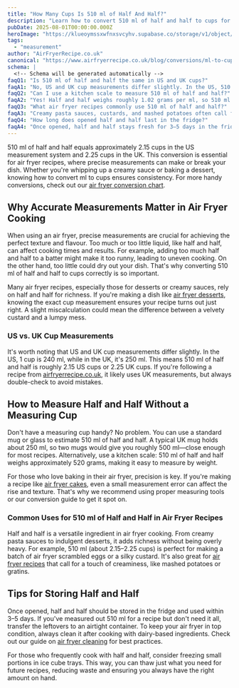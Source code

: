 ```yaml
---
title: "How Many Cups Is 510 ml of Half And Half?"
description: "Learn how to convert 510 ml of half and half to cups for perfect recipes every time. Includes UK and US measurements for accuracy."
pubDate: 2025-08-01T00:00:00.000Z
heroImage: "https://klueoymssxwfnxsvcyhv.supabase.co/storage/v1/object/public/Shmucket/how-many-cups-is-510-ml-of-half-and-half.webp"
tags:
  - "measurement"
author: "AirFryerRecipe.co.uk"
canonical: "https://www.airfryerrecipe.co.uk/blog/conversions/ml-to-cups/how-many-cups-is-510-ml-of-half-and-half"
schema: |
  <!-- Schema will be generated automatically -->
faqQ1: "Is 510 ml of half and half the same in US and UK cups?"
faqA1: "No, US and UK cup measurements differ slightly. In the US, 510 ml of half and half is about 2.15 cups, while in the UK, it's closer to 2.25 cups. Always check which measurement system your recipe uses for accuracy."
faqQ2: "Can I use a kitchen scale to measure 510 ml of half and half?"
faqA2: "Yes! Half and half weighs roughly 1.02 grams per ml, so 510 ml would be about 520 grams. Using a scale is a great alternative if you don't have measuring cups handy."
faqQ3: "What air fryer recipes commonly use 510 ml of half and half?"
faqA3: "Creamy pasta sauces, custards, and mashed potatoes often call for this amount. It's also perfect for rich desserts like air fryer bread pudding or creamy scrambled eggs."
faqQ4: "How long does opened half and half last in the fridge?"
faqA4: "Once opened, half and half stays fresh for 3–5 days in the fridge. Store it in an airtight container and give it a quick sniff before using to ensure it hasn't spoiled."
---
```

<p>510 ml of half and half equals approximately 2.15 cups in the US measurement system and 2.25 cups in the UK. This conversion is essential for air fryer recipes, where precise measurements can make or break your dish. Whether you're whipping up a creamy sauce or baking a dessert, knowing how to convert ml to cups ensures consistency. For more handy conversions, check out our <a href=https://www.airfryerrecipe.co.uk/air-fryer-conversion-chart>air fryer conversion chart</a>.</p>  

<h2>Why Accurate Measurements Matter in Air Fryer Cooking</h2>  
<p>When using an air fryer, precise measurements are crucial for achieving the perfect texture and flavour. Too much or too little liquid, like half and half, can affect cooking times and results. For example, adding too much half and half to a batter might make it too runny, leading to uneven cooking. On the other hand, too little could dry out your dish. That's why converting 510 ml of half and half to cups correctly is so important.</p>  

<p>Many air fryer recipes, especially those for desserts or creamy sauces, rely on half and half for richness. If you're making a dish like <a href=https://www.airfryerrecipe.co.uk/recipe-category/dessert>air fryer desserts</a>, knowing the exact cup measurement ensures your recipe turns out just right. A slight miscalculation could mean the difference between a velvety custard and a lumpy mess.</p>  

<h3>US vs. UK Cup Measurements</h3>  
<p>It's worth noting that US and UK cup measurements differ slightly. In the US, 1 cup is 240 ml, while in the UK, it's 250 ml. This means 510 ml of half and half is roughly 2.15 US cups or 2.25 UK cups. If you're following a recipe from <a href=https://www.airfryerrecipe.co.uk>airfryerrecipe.co.uk</a>, it likely uses UK measurements, but always double-check to avoid mistakes.</p>  

<h2>How to Measure Half and Half Without a Measuring Cup</h2>  
<p>Don't have a measuring cup handy? No problem. You can use a standard mug or glass to estimate 510 ml of half and half. A typical UK mug holds about 250 ml, so two mugs would give you roughly 500 ml—close enough for most recipes. Alternatively, use a kitchen scale: 510 ml of half and half weighs approximately 520 grams, making it easy to measure by weight.</p>  

<p>For those who love baking in their air fryer, precision is key. If you're making a recipe like <a href=https://www.airfryerrecipe.co.uk/recipe-category/cakes>air fryer cakes</a>, even a small measurement error can affect the rise and texture. That's why we recommend using proper measuring tools or our conversion guide to get it spot on.</p>  

<h3>Common Uses for 510 ml of Half and Half in Air Fryer Recipes</h3>  
<p>Half and half is a versatile ingredient in air fryer cooking. From creamy pasta sauces to indulgent desserts, it adds richness without being overly heavy. For example, 510 ml (about 2.15–2.25 cups) is perfect for making a batch of air fryer scrambled eggs or a silky custard. It's also great for <a href=https://www.airfryerrecipe.co.uk/recipes>air fryer recipes</a> that call for a touch of creaminess, like mashed potatoes or gratins.</p>  

<h2>Tips for Storing Half and Half</h2>  
<p>Once opened, half and half should be stored in the fridge and used within 3–5 days. If you've measured out 510 ml for a recipe but don't need it all, transfer the leftovers to an airtight container. To keep your air fryer in top condition, always clean it after cooking with dairy-based ingredients. Check out our guide on <a href=https://www.airfryerrecipe.co.uk/air-fryer-cleaner>air fryer cleaning</a> for best practices.</p>  

<p>For those who frequently cook with half and half, consider freezing small portions in ice cube trays. This way, you can thaw just what you need for future recipes, reducing waste and ensuring you always have the right amount on hand.</p>
